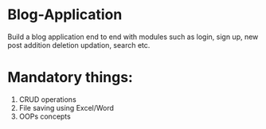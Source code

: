 # Blog-Application

Build a blog application end to end with modules such as login, sign up, new post addition deletion updation, search etc.

# Mandatory things:

1. CRUD operations
2. File saving using Excel/Word
3. OOPs concepts
